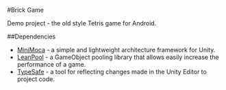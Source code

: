 #Brick Game

Demo project - the old style Tetris game for Android.

##Dependencies

* [MiniMoca](https://github.com/MerlinDS/MiniMoca) - a simple and lightweight architecture framework for Unity.
* [LeanPool](https://www.assetstore.unity3d.com/en/#!/content/35666) - a GameObject pooling library that allows easily increase the performance of a game.
* [TypeSafe](https://www.stompyrobot.uk/tools/typesafe/) - a tool for reflecting changes made in the Unity Editor to project code.